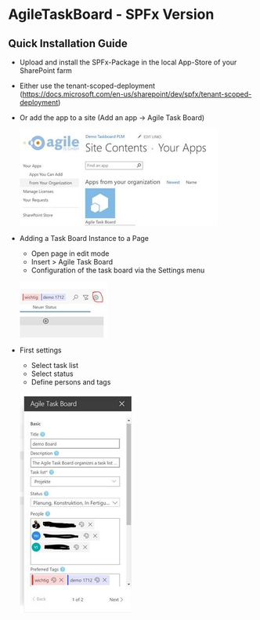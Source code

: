 # AgileTaskBoard - SPFx Version

## Quick Installation Guide

- Upload and install the SPFx-Package in the local App-Store of your SharePoint farm

- Either use the tenant-scoped-deployment (https://docs.microsoft.com/en-us/sharepoint/dev/spfx/tenant-scoped-deployment)

- Or add the app to a site (Add an app -> Agile Task Board)

    ![Site Contents](https://raw.githubusercontent.com/AgileIS/AgileTaskBoard/master/docs/images/SiteContents.jpg)

- Adding a Task Board Instance to a Page
  - Open page in edit mode
  - Insert > Agile Task Board
  - Configuration of the task board via the Settings menu

   ![Task Board Settings Button](https://raw.githubusercontent.com/AgileIS/AgileTaskBoard/master/docs/images/TaskBoardSettingsButton.jpg)

- First settings
  - Select task list
  - Select status
  - Define persons and tags

   ![Task Board Settings](https://raw.githubusercontent.com/AgileIS/AgileTaskBoard/master/docs/images/TaskBoardSettings.jpg)
